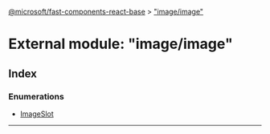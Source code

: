 [@microsoft/fast-components-react-base](../README.md) > ["image/image"](../modules/_image_image_.md)

# External module: "image/image"

## Index

### Enumerations

* [ImageSlot](../enums/_image_image_.imageslot.md)

---

